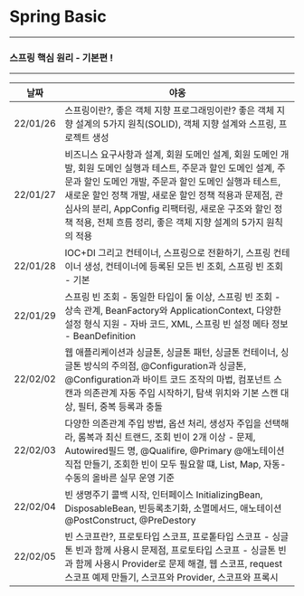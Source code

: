 # Spring Basic

-------------------------------------
### 스프링 핵심 원리 - 기본편 !

-----------------------------------


| 날짜       | 야옹                                                                                                                                                                                                                   | 
|----------|----------------------------------------------------------------------------------------------------------------------------------------------------------------------------------------------------------------------|
| 22/01/26 | 스프링이란?, 좋은 객체 지향 프로그래밍이란? 좋은 객체 지향 설계의 5가지 원칙(SOLID), 객체 지향 설계와 스프링, 프로젝트 생성                                                                                                                                         | 
| 22/01/27 | 비즈니스 요구사항과 설계, 회원 도메인 설계, 회원 도메인 개발, 회원 도메인 실행과 테스트, 주문과 할인 도메인 설계, 주문과 할인 도메인 개발, 주문과 할인 도메인 실행과 테스트, 새로운 할인 정책 개발, 새로운 할인 정책 적용과 문제점, 관심사의 분리, AppConfig 리팩터링, 새로운 구조와 할인 정책 적용, 전체 흐름 정리, 좋은 객체 지향 설계의 5가지 원칙의 적용 |
| 22/01/28 | IOC+DI 그리고 컨테이너, 스프링으로 전환하기, 스프링 컨테이너 생성, 컨테이너에 등록된 모든 빈 조회, 스프링 빈 조회 - 기본                                                                                                                                           |
| 22/01/29 | 스프링 빈 조회 - 동일한 타입이 둘 이상, 스프링 빈 조회 - 상속 관계, BeanFactory와 ApplicationContext, 다양한 설정 형식 지원 - 자바 코드, XML, 스프링 빈 설정 메타 정보 - BeanDefinition                                                                               |                                                                                                                                                                                                                | 
| 22/02/02 | 웹 애플리케이션과 싱글톤, 싱글톤 패턴, 싱글톤 컨테이너, 싱글톤 방식의 주의점, @Configuration과 싱글톤, @Configuration과 바이트 코드 조작의 마법, 컴포넌트 스캔과 의존관계 자동 주입 시작하기, 탐색 위치와 기본 스캔 대상, 필터, 중복 등록과 충돌                                                           | 
| 22/02/03 | 다양한 의존관계 주입 방법, 옵션 처리, 생성자 주입을 선택해라, 롬복과 최신 트랜드, 조회 빈이 2개 이상 - 문제, Autowired필드 명, @Qualifire, @Primary @애노테이션 직접 만들기, 조회한 빈이 모두 필요할 떄, List, Map, 자동-수동의 올바른 실무 운영 기준                                                |
| 22/02/04 | 빈 생명주기 콜백 시작, 인터페이스 InitializingBean, DisposableBean, 빈등록초기화, 소멸메서드, 애노테이션 @PostConstruct, @PreDestory                                                                                                               | 
| 22/02/05 | 빈 스코프란?, 프로토타입 스코프, 프로톹타입 스코프 - 싱글톤 빈과 함께 사용시 문제점, 프로토타입 스코프 - 싱글톤 빈과 함께 사용시 Provider로 문제 해결, 웹 스코프, request 스코프 예제 만들기, 스코프와 Provider, 스코프와 프록시                                                                     |
